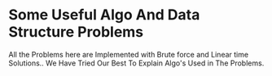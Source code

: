 # Some Useful Algo And Data Structure Problems
 All the Problems here are Implemented with Brute force and Linear time Solutions..
 We Have Tried Our Best To Explain Algo's Used in The Problems.
